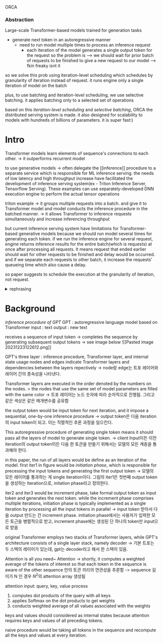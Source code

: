 ORCA

### Abstraction
Large-scale Transformer-based models trained for generation tasks
- generate next token in an autoregressive manner
	- need to run model multiple times to process an inference request
		- each iteration of the model generates a single output token for the request
so the problem is --> we should wait for prior batch of requests to be finished to give a new request to our model --> fkin freaky isnt it

so we solve this prob using iteration-level scheduling which schedules by granularity of iteration instead of request. it runs engine only a single iteration of model on the batch

plus, to use batching and iteration-level scheduling, we use selective batching. it applies batching only to a selected set of operations

based on this *iteration-level scheduling* and *selective batching*, ORCA the distributed serving system is made. it also designed for scalability to models with hundreds of billions of parameters. it is super fast:)


# Intro

Transformer models learn elements of sequence's connections to each other. -> it outperforms recurrent model

to use generative models -> often delegate the [[inference]] procedure to a separate service which is responsible for ML inference serving. the needs of low latency and high throughput increase have facilitated the development of inference serving system(ex - Triton Inference Server, Tensorflow Serving). These examples can use separately-developed DNN execution engine to perform the actual tensor operations

triton example -> it groups multiple requests into a batch. and give it to Transformer model and model conducts the inference procedure in the batched manner. -> it allows Transformer to inference requests simultaneously and increase inferencing throughput

but current inference serving system have limitations for Transformer-based generative models because we should run model several times for generating each token. if we run the inference engine for several request, engine returns inference results for the entire batch(which is requests) at once after processing all requests. It means request that ended earlier should wait for other requests to be finished and delay would be occurred. and if we separate each requests to other batch, it increase the requests' queueing time which also cause a delay.

so paper suggests to schedule the execution at the granularity of iteration, not request.
<details>  
<summary>rephrasing</summary>  
한번 모델을 콜하는 기준이 연산 반복의 기준이다.
그러면서 리퀘스트가 끝났는지에 대한 거를 감독해가지고 끝나면 바로 전달할 수 있도록 한다.
근데 위 방식은 배치 단위로 한번에 때려넣는 데에 문제가 조금 있음

각 리퀘스트가 다른수의 토큰을 생성할거 아님? 그러면 트포 친구가 해당 리퀘스트들을 배치방식으로 진행을 못함. -> 진스짱이 배치로 못하는 텐서 연산을 하는데, 이게 처리된 토큰수에 따라 늘줄 때리기 때문 -> 
-> 이게 왜 그런지는 몰?루 -> 오케이 깨달았스

자 배치 떄릴때도 생각해보자 -> 모델의 input length는 통일해서 줘야 병렬처리 이꾸 할거 아냐 -> 이때는 패딩을 때려서 -> 모델이 넣을게 = 이 느낌으로 Batch를 리퀘스트 단위로 짰을 때는 이렇게 하면 됨.

근데 이터레이션 단위이면? -> 시퀀스에 패딩 낭낭하게 채워줘서 해결되냐? -> 농 -> 진스짱은 배치 그런거 몰라~ 난 한땀한땀 때려댈거임~ 이러고 있음 -> 흠... 이해가 아직 안되네.. 백그라운드 먼저 때려보자 지금 inference가 어떤 process로 되고 있는지 보면 더 이해 잘될 것 같음.  
</details>



# Background
*inference procedure of GPT*
GPT : autoregressive language model based on Transformer
input : text
output : new text

receives a sequence of input token -> completes the sequence by generating subsequent output tokens -> see image below
![[Pasted image 20231223122612.png]]

GPT's three layer : inference procedure, Transformer layer, and internal state usage
nodes and edges indicate Transformer layers and dependencies between the layers repectively
-> node랑 edge는 트포 레이어와 레이어 간의 종속성을 나타낸다.

Transformer layers are executed in the order denoted by the numbers on the nodes. > the nodes that use the same set of model parameters are filled with the same color
-> 트포 레이어는 노드 숫자에 따라 순차적으로 진행됨. 그리고 같은 색상은 같은 매개변수를 공유함

the output token would be input token for next iteration, and it impose a sequential, one-by-one inference procedure
-> output token은 다음 iteration의 input token이 되고. 이는 직렬적인 추론 과정을 일으킨다.

This autoregressive procedure of generating single token means it should pass all the layers of model to generate single token.
-> client Input이든 이전 iteration의 output token이든 다음 한 토큰을 만들기 위해서는 모델의 모든 계층을 통과해야 한다.

in this paper, the run of all layers would be define as an iteration of the model. 
first iter1 in figure would be _initiation phase_, which is responsible for precessing the input tokens and generating the first output token
-> 모델의 모든 레이어를 통과하는 게 single iteration이다. 그림의 iter1은 첫번째 output token을 생성하는 Iteration으로, initation phase라고 정의한다.

iter2 and iter3 would be increment phase, take formal output token as input token and generates the next token. while the increment phase comprises multiple iterations, initiation phase is typically implemented as a single iteration by processing all the input tokens in parallel
-> input token 받아서 다음 output 만드는 건 increment phase. initiation phase에서는 사용자가 입력한 모든 토근을 병렬적으로 받고, increment phase에는 생성된 단 하나의 token만 input으로 받음

original Transformer employs two stacks of Transformer layers, while GPT's architecture consists of a single layer stack, namely decoder
-> 기본 트포는 두 스택의 레이어가 있는데, gpt는 decoder라고 해서 한 스택이 있음.

Attention is all you need~
Attention -> shortly, it computes a weighted average of the tokens of interest so that each token in the sequence is aware of the other
sequence 안의 토큰 끼리의 연관성을 추론함 -> sequence 길이가 N 인 경우 $N^2$의 attention array 생성됨

attention input: query, key, value
process
1. computes dot products of the query with all keys
2. applies Softmax on the dot products to get weights
3. conducts weighted average of all values associated with the weights

keys and values should conisidered as internal states because attention requires keys and values of all preceding tokens.

naive procedure would be taking all tokens in the sequence and recompute all the keys and values at every iteration.

